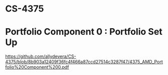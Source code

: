 # CS-4375

# Portfolio Component 0 : Portfolio Set Up
https://github.com/allydevera/CS-4375/blob/8b903a12409f36fc4f466a87ccd27514c3287f47/4375_AMD_Portfolio%20Component%200.pdf
